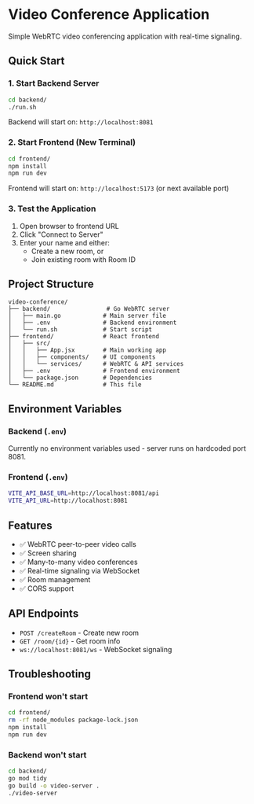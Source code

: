 # Video Conference Application

Simple WebRTC video conferencing application with real-time signaling.

## Quick Start

### 1. Start Backend Server
```bash
cd backend/
./run.sh
```
Backend will start on: `http://localhost:8081`

### 2. Start Frontend (New Terminal)
```bash
cd frontend/
npm install
npm run dev
```
Frontend will start on: `http://localhost:5173` (or next available port)

### 3. Test the Application
1. Open browser to frontend URL
2. Click "Connect to Server"
3. Enter your name and either:
   - Create a new room, or
   - Join existing room with Room ID

## Project Structure

```
video-conference/
├── backend/                # Go WebRTC server
│   ├── main.go            # Main server file
│   ├── .env               # Backend environment
│   └── run.sh             # Start script
├── frontend/              # React frontend
│   ├── src/
│   │   ├── App.jsx        # Main working app
│   │   ├── components/    # UI components
│   │   └── services/      # WebRTC & API services
│   ├── .env               # Frontend environment
│   └── package.json       # Dependencies
└── README.md              # This file
```

## Environment Variables

### Backend (`.env`)
Currently no environment variables used - server runs on hardcoded port 8081.

### Frontend (`.env`)
```bash
VITE_API_BASE_URL=http://localhost:8081/api
VITE_API_URL=http://localhost:8081
```

## Features

- ✅ WebRTC peer-to-peer video calls
- ✅ Screen sharing
- ✅ Many-to-many video conferences
- ✅ Real-time signaling via WebSocket
- ✅ Room management
- ✅ CORS support

## API Endpoints

- `POST /createRoom` - Create new room
- `GET /room/{id}` - Get room info
- `ws://localhost:8081/ws` - WebSocket signaling

## Troubleshooting

### Frontend won't start
```bash
cd frontend/
rm -rf node_modules package-lock.json
npm install
npm run dev
```

### Backend won't start
```bash
cd backend/
go mod tidy
go build -o video-server .
./video-server
```